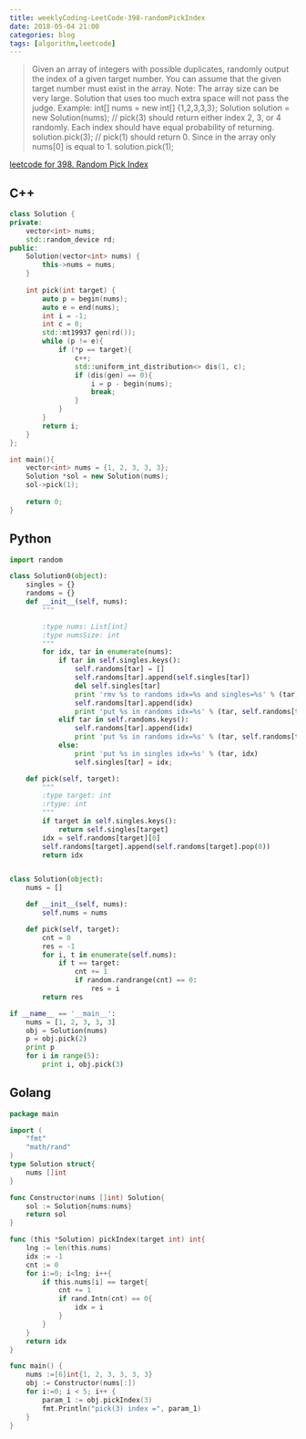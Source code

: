 ```yaml
---
title: weeklyCoding-LeetCode-398-randomPickIndex
date: 2018-05-04 21:00
categories: blog
tags: [algorithm,leetcode]
---
```


> Given an array of integers with possible duplicates, randomly output the index of a given target number. 
You can assume that the given target number must exist in the array.
Note:
The array size can be very large. Solution that uses too much extra space will not pass the judge.
Example:
int[] nums = new int[] {1,2,3,3,3};
Solution solution = new Solution(nums);
// pick(3) should return either index 2, 3, or 4 randomly. Each index should have equal probability of returning.
solution.pick(3);
// pick(1) should return 0. Since in the array only nums[0] is equal to 1.
solution.pick(1);

[leetcode for 398. Random Pick Index](https://leetcode.com/problems/random-pick-index/description/)

## C++
```cpp
class Solution {
private:
    vector<int> nums;
    std::random_device rd;
public:
    Solution(vector<int> nums) {
        this->nums = nums;
    }
    
    int pick(int target) {
        auto p = begin(nums);
        auto e = end(nums);
        int i = -1;
        int c = 0;
        std::mt19937 gen(rd());
        while (p != e){
            if (*p == target){
                c++;
                std::uniform_int_distribution<> dis(1, c);
                if (dis(gen) == 0){
                    i = p - begin(nums);
                    break;
                }
            } 
        }
        return i;
    }
};

int main(){
    vector<int> nums = {1, 2, 3, 3, 3};
    Solution *sol = new Solution(nums);
    sol->pick(1);
    
    return 0;
}
```

## Python
```python
import random

class Solution0(object):
    singles = {}
    randoms = {}
    def __init__(self, nums):
        """

        :type nums: List[int]
        :type numsSize: int
        """
        for idx, tar in enumerate(nums):
            if tar in self.singles.keys():
                self.randoms[tar] = []
                self.randoms[tar].append(self.singles[tar])
                del self.singles[tar]
                print 'rmv %s to randoms idx=%s and singles=%s' % (tar, self.randoms[tar], self.singles)
                self.randoms[tar].append(idx)
                print 'put %s in randoms idx=%s' % (tar, self.randoms[tar])
            elif tar in self.randoms.keys():
                self.randoms[tar].append(idx)
                print 'put %s in randoms idx=%s' % (tar, self.randoms[tar])
            else:
                print 'put %s in singles idx=%s' % (tar, idx)
                self.singles[tar] = idx;

    def pick(self, target):
        """
        :type target: int
        :rtype: int
        """
        if target in self.singles.keys():
            return self.singles[target]
        idx = self.randoms[target][0]
        self.randoms[target].append(self.randoms[target].pop(0))
        return idx


class Solution(object):
    nums = []

    def __init__(self, nums):
        self.nums = nums

    def pick(self, target):
        cnt = 0
        res = -1
        for i, t in enumerate(self.nums):
            if t == target:
                cnt += 1
                if random.randrange(cnt) == 0:
                    res = i
        return res

if __name__ == '__main__':
    nums = [1, 2, 3, 3, 3]
    obj = Solution(nums)
    p = obj.pick(2)
    print p
    for i in range(5):
        print i, obj.pick(3)
```

## Golang
```go
package main

import (
	"fmt"
	"math/rand"
)
type Solution struct{
	nums []int
}

func Constructor(nums []int) Solution{
	sol := Solution{nums:nums}
	return sol
}

func (this *Solution) pickIndex(target int) int{
	lng := len(this.nums)
	idx := -1
	cnt := 0
	for i:=0; i<lng; i++{
		if this.nums[i] == target{
			cnt += 1
			if rand.Intn(cnt) == 0{
				idx = i
			}
		}
	}
	return idx
}

func main() {
	nums :=[6]int{1, 2, 3, 3, 3, 3}
	obj := Constructor(nums[:])
	for i:=0; i < 5; i++ {
		param_1 := obj.pickIndex(3)
		fmt.Println("pick(3) index =", param_1)
	}
}
```